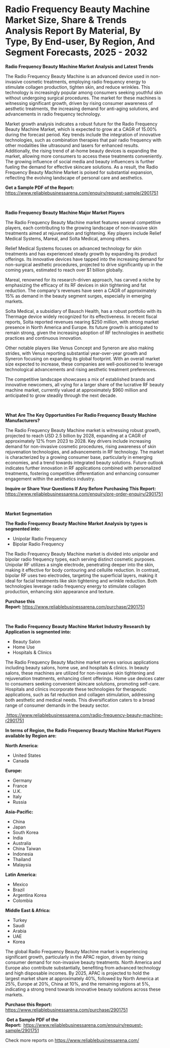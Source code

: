 <p><h1>Radio Frequency Beauty Machine Market Size, Share & Trends Analysis Report By Material, By Type, By End-user, By Region, And Segment Forecasts, 2025 - 2032</h1></p><p><strong>Radio Frequency Beauty Machine Market Analysis and Latest Trends</strong></p>
<p><p>The Radio Frequency Beauty Machine is an advanced device used in non-invasive cosmetic treatments, employing radio frequency energy to stimulate collagen production, tighten skin, and reduce wrinkles. This technology is increasingly popular among consumers seeking youthful skin without undergoing surgical procedures. The market for these machines is witnessing significant growth, driven by rising consumer awareness of aesthetic treatments, the increasing demand for anti-aging solutions, and advancements in radio frequency technology.</p><p>Market growth analysis indicates a robust future for the Radio Frequency Beauty Machine Market, which is expected to grow at a CAGR of 15.00% during the forecast period. Key trends include the integration of innovative technologies, such as combination therapies that pair radio frequency with other modalities like ultrasound and lasers for enhanced results. Additionally, the rising trend of at-home beauty devices is expanding the market, allowing more consumers to access these treatments conveniently. The growing influence of social media and beauty influencers is further fueling the demand for effective skincare solutions. As a result, the Radio Frequency Beauty Machine Market is poised for substantial expansion, reflecting the evolving landscape of personal care and aesthetics.</p></p>
<p><strong>Get a Sample PDF of the Report:&nbsp;</strong> <a href="https://www.reliablebusinessarena.com/enquiry/request-sample/2901751?utm_campaign=3041&utm_medium=2&utm_source=Github&utm_content=ia&utm_term=16032025&utm_id=radio-frequency-beauty-machine">https://www.reliablebusinessarena.com/enquiry/request-sample/2901751</a></p>
<p>&nbsp;</p>
<p><strong>Radio Frequency Beauty Machine Major Market Players</strong></p>
<p><p>The Radio Frequency Beauty Machine market features several competitive players, each contributing to the growing landscape of non-invasive skin treatments aimed at rejuvenation and tightening. Key players include Relief Medical Systems, Mareal, and Solta Medical, among others.</p><p>Relief Medical Systems focuses on advanced technology for skin treatments and has experienced steady growth by expanding its product offerings. Its innovative devices have tapped into the increasing demand for non-surgical aesthetic procedures, projected to drive significantly up in the coming years, estimated to reach over $1 billion globally.</p><p>Mareal, renowned for its research-driven approach, has carved a niche by emphasizing the efficacy of its RF devices in skin tightening and fat reduction. The company's revenues have seen a CAGR of approximately 15% as demand in the beauty segment surges, especially in emerging markets.</p><p>Solta Medical, a subsidiary of Bausch Health, has a robust portfolio with its Thermage device widely recognized for its effectiveness. In recent fiscal reports, Solta reported revenues nearing $250 million, with strong market presence in North America and Europe. Its future growth is anticipated to remain strong, given the increasing adoption of RF technologies in aesthetic practices and continuous innovation.</p><p>Other notable players like Venus Concept and Syneron are also making strides, with Venus reporting substantial year-over-year growth and Syneron focusing on expanding its global footprint. With an overall market size expected to increase, these companies are well-positioned to leverage technological advancements and rising aesthetic treatment preferences.</p><p>The competitive landscape showcases a mix of established brands and innovative newcomers, all vying for a larger share of the lucrative RF beauty machine market, currently valued at approximately $960 million and anticipated to grow steadily through the next decade.</p></p>
<p>&nbsp;</p>
<p><strong>What Are The Key Opportunities For Radio Frequency Beauty Machine Manufacturers?</strong></p>
<p><p>The Radio Frequency Beauty Machine market is witnessing robust growth, projected to reach USD 2.5 billion by 2028, expanding at a CAGR of approximately 12% from 2023 to 2028. Key drivers include increasing demand for non-invasive cosmetic procedures, rising awareness of skin rejuvenation technologies, and advancements in RF technology. The market is characterized by a growing consumer base, particularly in emerging economies, and a trend towards integrated beauty solutions. Future outlook indicates further innovation in RF applications combined with personalized treatments, fostering competitive differentiation and enhancing consumer engagement within the aesthetics industry.</p></p>
<p><strong>Inquire or Share Your Questions If Any Before Purchasing This Report:</strong> <a href="https://www.reliablebusinessarena.com/enquiry/pre-order-enquiry/2901751?utm_campaign=3041&utm_medium=2&utm_source=Github&utm_content=ia&utm_term=16032025&utm_id=radio-frequency-beauty-machine">https://www.reliablebusinessarena.com/enquiry/pre-order-enquiry/2901751</a></p>
<p>&nbsp;</p>
<p><strong>Market Segmentation</strong></p>
<p><strong>The Radio Frequency Beauty Machine Market Analysis by types is segmented into:</strong></p>
<p><ul><li>Unipolar Radio Frequency</li><li>Bipolar Radio Frequency</li></ul></p>
<p><p>The Radio Frequency Beauty Machine market is divided into unipolar and bipolar radio frequency types, each serving distinct cosmetic purposes. Unipolar RF utilizes a single electrode, penetrating deeper into the skin, making it effective for body contouring and cellulite reduction. In contrast, bipolar RF uses two electrodes, targeting the superficial layers, making it ideal for facial treatments like skin tightening and wrinkle reduction. Both technologies leverage radio frequency energy to stimulate collagen production, enhancing skin appearance and texture.</p></p>
<p><strong>Purchase this Report:&nbsp;</strong><a href="https://www.reliablebusinessarena.com/purchase/2901751?utm_campaign=3041&utm_medium=2&utm_source=Github&utm_content=ia&utm_term=16032025&utm_id=radio-frequency-beauty-machine">https://www.reliablebusinessarena.com/purchase/2901751</a></p>
<p>&nbsp;</p>
<p><strong>The Radio Frequency Beauty Machine Market Industry Research by Application is segmented into:</strong></p>
<p><ul><li>Beauty Salon</li><li>Home Use</li><li>Hospitals & Clinics</li></ul></p>
<p><p>The Radio Frequency Beauty Machine market serves various applications including beauty salons, home use, and hospitals & clinics. In beauty salons, these machines are utilized for non-invasive skin tightening and rejuvenation treatments, enhancing client offerings. Home use devices cater to consumers seeking convenient skincare solutions, promoting self-care. Hospitals and clinics incorporate these technologies for therapeutic applications, such as fat reduction and collagen stimulation, addressing both aesthetic and medical needs. This diversification caters to a broad range of consumer demands in the beauty sector.</p></p>
<p><a href="https://www.reliablebusinessarena.com/radio-frequency-beauty-machine-r2901751?utm_campaign=3041&utm_medium=2&utm_source=Github&utm_content=ia&utm_term=16032025&utm_id=radio-frequency-beauty-machine">&nbsp;https://www.reliablebusinessarena.com/radio-frequency-beauty-machine-r2901751</a></p>
<p><strong>In terms of Region, the Radio Frequency Beauty Machine Market Players available by Region are:</strong></p>
<p>
    <p> <strong> North America: </strong>
        <ul>
            <li>United States</li>
            <li>Canada</li>
        </ul>
        </p> 
    <p> <strong> Europe: </strong>
        <ul>
            <li>Germany</li>
            <li>France</li>
            <li>U.K.</li>
            <li>Italy</li>
            <li>Russia</li>
        </ul>
        </p> 
    <p> <strong> Asia-Pacific: </strong>
        <ul>
            <li>China</li>
            <li>Japan</li>
            <li>South Korea</li>
            <li>India</li>
            <li>Australia</li>
            <li>China Taiwan</li>
            <li>Indonesia</li>
            <li>Thailand</li>
            <li>Malaysia</li>
        </ul>
        </p> 
    <p> <strong> Latin America: </strong>
        <ul>
            <li>Mexico</li>
            <li>Brazil</li>
            <li>Argentina Korea</li>
            <li>Colombia</li>
        </ul>
        </p> 
    <p> <strong> Middle East & Africa: </strong>
        <ul>
            <li>Turkey</li>
            <li>Saudi</li>
            <li>Arabia</li>
            <li>UAE</li>
            <li>Korea</li>
        </ul>
    </p>
    </p>
<p><p>The global Radio Frequency Beauty Machine market is experiencing significant growth, particularly in the APAC region, driven by rising consumer demand for non-invasive beauty treatments. North America and Europe also contribute substantially, benefiting from advanced technology and high disposable incomes. By 2025, APAC is projected to hold the largest market share at approximately 40%, followed by North America at 25%, Europe at 20%, China at 10%, and the remaining regions at 5%, indicating a strong trend towards innovative beauty solutions across these markets.</p></p>
<p><strong>Purchase this Report: </strong><a href="https://www.reliablebusinessarena.com/purchase/2901751?utm_campaign=3041&utm_medium=2&utm_source=Github&utm_content=ia&utm_term=16032025&utm_id=radio-frequency-beauty-machine">https://www.reliablebusinessarena.com/purchase/2901751</a></p>
<p>&nbsp;<strong>Get a Sample PDF of the Report:&nbsp;&nbsp;</strong><a href="https://www.reliablebusinessarena.com/enquiry/request-sample/2901751?utm_campaign=3041&utm_medium=2&utm_source=Github&utm_content=ia&utm_term=16032025&utm_id=radio-frequency-beauty-machine">https://www.reliablebusinessarena.com/enquiry/request-sample/2901751</a></p>
<p><strong></strong></p>
<p>Check more reports on <a href="https://www.reliablebusinessarena.com/?utm_campaign=3041&utm_medium=2&utm_source=Github&utm_content=ia&utm_term=16032025&utm_id=radio-frequency-beauty-machine">https://www.reliablebusinessarena.com/</a></p>